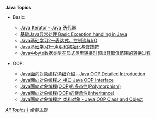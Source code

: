 **Java Topics**

* Basic:

  * [Java Iterator - Java 迭代器](https://ultrafish.cn/2022/07/21/Java-iterator/)  
  * [基础Java异常处理 Basic Exception handling in Java](ttps://ultrafish.cn/2021/10/08/Java-learning-3/)  
  * [Java基础学习2—表达式、控制流与I/O](https://ultrafish.cn/2021/09/17/Java-learning-2/)  
  * [Java基础学习1—声明和初始化与修饰符](https://ultrafish.cn/2021/09/02/Java-learning-1/)  
  * [Java中byte数据类型在显式类型转换时超出其取值范围的转换过程](https://ultrafish.cn/2020/08/15/Java-data-type-conversion/)  

* OOP:

  * [Java面向对象编程详细介绍 - Java OOP Detailed Introduction](https://ultrafish.cn/2022/07/31/Java-oop-detailed-introduction/)  
  * [Java面向对象编程之 接口 Java OOP Interface](https://ultrafish.cn/2021/10/05/Java-oop-interface/)  
  * [Java面向对象编程(OOP)的多态性(Polymorphism)](https://ultrafish.cn/2021/10/02/Java-oop-polymorphism/)  
  * [Java面向对象编程(OOP)的继承性(Inheritance)](https://ultrafish.cn/2020/09/13/Java-oop-inheritance/)  
  * [Java面向对象编程之 类和对象 - Java OOP Class and Object](https://ultrafish.cn/2021/03/07/Java-oop-class-object/)  
  <!--*  [Java面向对象编程(OOP)的封装性(Encapsulation)](https://ultrafish.cn/2021/03/07/Java-oop-encapsulation/) -->

[*All Topics | 全部主题*](https://ultrafish.cn/topics/#/)